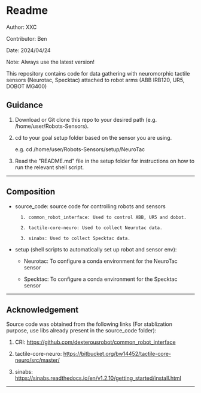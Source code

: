 ﻿# Readme

Author: XXC

Contributor: Ben

Date: 2024/04/24

Note: Always use the latest version!

This repository contains code for data gathering with neuromorphic tactile sensors (Neurotac, Specktac) attached to robot arms (ABB IRB120, UR5, DOBOT MG400)

## Guidance

1. Download or Git clone this repo to your desired path (e.g. /home/user/Robots-Sensors).

2. cd to your goal setup folder based on the sensor you are using.

	e.g. cd /home/user/Robots-Sensors/setup/NeuroTac

3. Read the "README.md" file in the setup folder for instructions on how to run the relevant shell script.

--------------------------------------------------------

## Composition

* source_code: source code for controlling robots and sensors

        1. common_robot_interface: Used to control ABB, UR5 and dobot.

        2. tactile-core-neuro: Used to collect Neurotac data.

        3. sinabs: Used to collect Specktac data.

* setup (shell scripts to automatically set up robot and sensor env):

    - Neurotac: To configure a conda environment for the  NeuroTac sensor

    - Specktac: To configure a conda environment for the Specktac sensor

--------------------------------------------------------


## Acknowledgement

Source code was obtained from the following links (For stablization purpose, use libs already present in the source_code folder):

1. CRI: https://github.com/dexterousrobot/common_robot_interface

2. tactile-core-neuro: https://bitbucket.org/bw14452/tactile-core-neuro/src/master/

3. sinabs: https://sinabs.readthedocs.io/en/v1.2.10/getting_started/install.html


--------------------------------------------------------
